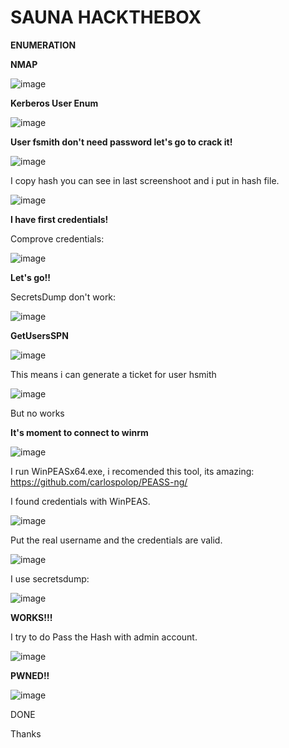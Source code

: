 # SAUNA HACKTHEBOX

**ENUMERATION**

**NMAP**

![image](https://user-images.githubusercontent.com/79543461/178007053-6ad5df2a-9c74-4d28-bd2f-3cabb359a315.png)

**Kerberos User Enum**

![image](https://user-images.githubusercontent.com/79543461/178008296-118c1989-4b68-4af3-b127-e9d4683832fd.png)

**User fsmith don't need password let's go to crack it!**

![image](https://user-images.githubusercontent.com/79543461/178009159-487a2451-d289-460c-98ad-701227b7710e.png)

I copy hash you can see in last screenshoot and i put in hash file.

![image](https://user-images.githubusercontent.com/79543461/178009567-be7efa7d-8d29-4974-80ea-190889c72c35.png)

**I have first credentials!**

Comprove credentials:

![image](https://user-images.githubusercontent.com/79543461/178010039-eba0242d-d146-4091-93fb-b3190c221646.png)

**Let's go!!**

SecretsDump don't work:

![image](https://user-images.githubusercontent.com/79543461/178010706-3463db86-1805-4484-8d3e-0a7d7f7f2740.png)

**GetUsersSPN**

![image](https://user-images.githubusercontent.com/79543461/178011276-71ebf1fe-9ee0-45c9-bb13-16ba6b854046.png)

This means i can generate a ticket for user hsmith

![image](https://user-images.githubusercontent.com/79543461/178012090-2b39e6e7-8c28-4967-9dd6-3dc63ef05094.png)

But no works

**It's moment to connect to winrm**

![image](https://user-images.githubusercontent.com/79543461/178015837-e4f3ac11-f972-4f01-8745-639262b9eec5.png)

I run WinPEASx64.exe, i recomended this tool, its amazing: https://github.com/carlospolop/PEASS-ng/

I found credentials with WinPEAS.

![image](https://user-images.githubusercontent.com/79543461/178027809-3c8c16c5-5044-41a5-8e19-ae7f520b8e57.png)

Put the real username and the credentials are valid.

![image](https://user-images.githubusercontent.com/79543461/178029545-36c85bd2-c94e-4d61-b00d-6982e05420ab.png)

I use secretsdump:

![image](https://user-images.githubusercontent.com/79543461/178029960-de3c5f48-7c3f-4be3-866f-71f3116cd326.png)

**WORKS!!!**

I try to do Pass the Hash with admin account.

![image](https://user-images.githubusercontent.com/79543461/178030220-d2555101-61d5-46ea-98d1-23435e92e5b9.png)

**PWNED!!**

![image](https://user-images.githubusercontent.com/79543461/178030411-ef9a1287-ae9f-4f3d-9ba6-3605757db265.png)

DONE 

Thanks
